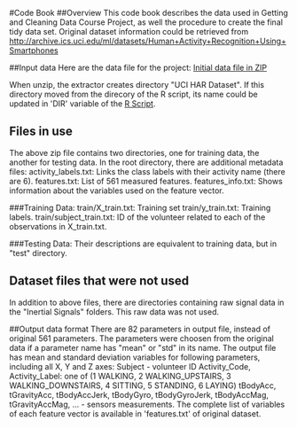 #Code Book
##Overview
This code book describes the data used in Getting and Cleaning Data Course Project, as well the procedure to create the final tidy data set.
Original dataset information could be retrieved from http://archive.ics.uci.edu/ml/datasets/Human+Activity+Recognition+Using+Smartphones

##Input data
Here are the data file for the project: [Initial data file in ZIP](https://d396qusza40orc.cloudfront.net/getdata%2Fprojectfiles%2FUCI%20HAR%20Dataset.zip)

When unzip, the extractor creates directory "UCI HAR Dataset". If this directory moved from the direcory of the R script, its name could be updated in 'DIR' variable of the [R Script](run_analysis.R).

## Files in use
The above zip file contains two directories, one for training data, the another for testing data.
In the root directory, there are additional metadata files:
  activity_labels.txt: Links the class labels with their activity name (there are 6). 
  features.txt: List of 561 measured features.
  features_info.txt: Shows information about the variables used on the feature vector.

###Training Data:
  train/X_train.txt: Training set
  train/y_train.txt: Training labels.
  train/subject_train.txt: ID of the volunteer related to each of the observations in X_train.txt.

###Testing Data:
Their descriptions are equivalent to training data, but in "test" directory.

## Dataset files that were not used
In addition to above files, there are directories containing raw signal data in the "Inertial Signals" folders. This raw data was not used.

##Output data format
There are 82 parameters in output file, instead of original 561 parameters. The parameters were choosen from the original data if a parameter name has "mean" or "std" in its name.
The output file has mean and standard deviation variables for following parameters, including all X, Y and Z axes:
Subject - volunteer ID
Activity_Code, Activity_Label: one of (1 WALKING, 2 WALKING_UPSTAIRS, 3 WALKING_DOWNSTAIRS, 4 SITTING, 5 STANDING, 6 LAYING)
tBodyAcc,  tGravityAcc, tBodyAccJerk, tBodyGyro, tBodyGyroJerk, tBodyAccMag, tGravityAccMag, ... - sensors measurements. The complete list of variables of each feature vector is available in 'features.txt' of original dataset.
